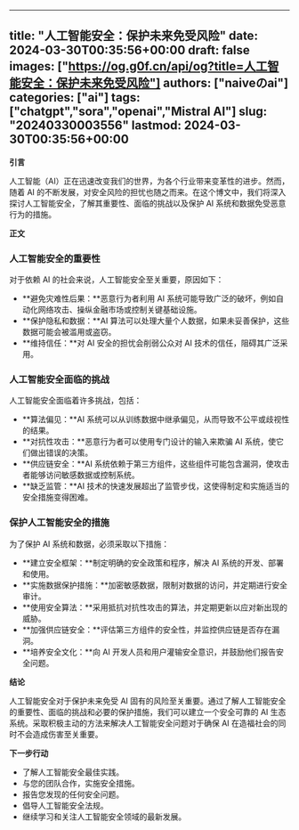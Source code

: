 
---
title: "人工智能安全：保护未来免受风险"
date: 2024-03-30T00:35:56+00:00
draft: false
images: ["https://og.g0f.cn/api/og?title=人工智能安全：保护未来免受风险"]
authors: ["naiveのai"]
categories: ["ai"]
tags: ["chatgpt","sora","openai","Mistral AI"]
slug: "20240330003556"
lastmod: 2024-03-30T00:35:56+00:00
---
**引言**

人工智能（AI）正在迅速改变我们的世界，为各个行业带来变革性的进步。然而，随着 AI 的不断发展，对安全风险的担忧也随之而来。在这个博文中，我们将深入探讨人工智能安全，了解其重要性、面临的挑战以及保护 AI 系统和数据免受恶意行为的措施。

**正文**

### 人工智能安全的重要性

对于依赖 AI 的社会来说，人工智能安全至关重要，原因如下：

- **避免灾难性后果：**恶意行为者利用 AI 系统可能导致广泛的破坏，例如自动化网络攻击、操纵金融市场或控制关键基础设施。
- **保护隐私和数据：**AI 算法可以处理大量个人数据，如果未妥善保护，这些数据可能会被滥用或盗窃。
- **维持信任：**对 AI 安全的担忧会削弱公众对 AI 技术的信任，阻碍其广泛采用。

### 人工智能安全面临的挑战

人工智能安全面临着许多挑战，包括：

- **算法偏见：**AI 系统可以从训练数据中继承偏见，从而导致不公平或歧视性的结果。
- **对抗性攻击：**恶意行为者可以使用专门设计的输入来欺骗 AI 系统，使它们做出错误的决策。
- **供应链安全：**AI 系统依赖于第三方组件，这些组件可能包含漏洞，使攻击者能够访问敏感数据或控制系统。
- **缺乏监管：**AI 技术的快速发展超出了监管步伐，这使得制定和实施适当的安全措施变得困难。

### 保护人工智能安全的措施

为了保护 AI 系统和数据，必须采取以下措施：

- **建立安全框架：**制定明确的安全政策和程序，解决 AI 系统的开发、部署和使用。
- **实施数据保护措施：**加密敏感数据，限制对数据的访问，并定期进行安全审计。
- **使用安全算法：**采用抵抗对抗性攻击的算法，并定期更新以应对新出现的威胁。
- **加强供应链安全：**评估第三方组件的安全性，并监控供应链是否存在漏洞。
- **培养安全文化：**向 AI 开发人员和用户灌输安全意识，并鼓励他们报告安全问题。

**结论**

人工智能安全对于保护未来免受 AI 固有的风险至关重要。通过了解人工智能安全的重要性、面临的挑战和必要的保护措施，我们可以建立一个安全可靠的 AI 生态系统。采取积极主动的方法来解决人工智能安全问题对于确保 AI 在造福社会的同时不会造成伤害至关重要。

**下一步行动**

* 了解人工智能安全最佳实践。
* 与您的团队合作，实施安全措施。
* 报告您发现的任何安全问题。
* 倡导人工智能安全法规。
* 继续学习和关注人工智能安全领域的最新发展。